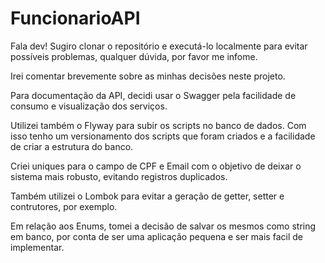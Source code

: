 # FuncionarioAPI

Fala dev!
Sugiro clonar o repositório e executá-lo localmente para evitar possíveis problemas, qualquer dúvida, por favor me infome.

Irei comentar brevemente sobre as minhas decisões neste projeto.

Para documentação da API, decidi usar o Swagger pela facilidade de consumo e visualização dos serviços.

Utilizei também o Flyway para subir os scripts no banco de dados. Com isso tenho um versionamento dos scripts que foram criados
e a facilidade de criar a estrutura do banco.

Criei uniques para o campo de CPF e Email com o objetivo de deixar o sistema mais robusto, evitando registros duplicados.

Também utilizei o Lombok para evitar a geração de getter, setter e contrutores, por exemplo.

Em relação aos Enums, tomei a decisão de salvar os mesmos como string em banco, por conta de ser uma aplicação pequena e ser mais facil de implementar.
